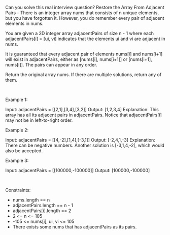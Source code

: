 Can you solve this real interview question? Restore the Array From Adjacent Pairs - There is an integer array nums that consists of n unique elements, but you have forgotten it. However, you do remember every pair of adjacent elements in nums.

You are given a 2D integer array adjacentPairs of size n - 1 where each adjacentPairs[i] = [ui, vi] indicates that the elements ui and vi are adjacent in nums.

It is guaranteed that every adjacent pair of elements nums[i] and nums[i+1] will exist in adjacentPairs, either as [nums[i], nums[i+1]] or [nums[i+1], nums[i]]. The pairs can appear in any order.

Return the original array nums. If there are multiple solutions, return any of them.

 

Example 1:


Input: adjacentPairs = [[2,1],[3,4],[3,2]]
Output: [1,2,3,4]
Explanation: This array has all its adjacent pairs in adjacentPairs.
Notice that adjacentPairs[i] may not be in left-to-right order.


Example 2:


Input: adjacentPairs = [[4,-2],[1,4],[-3,1]]
Output: [-2,4,1,-3]
Explanation: There can be negative numbers.
Another solution is [-3,1,4,-2], which would also be accepted.


Example 3:


Input: adjacentPairs = [[100000,-100000]]
Output: [100000,-100000]


 

Constraints:

 * nums.length == n
 * adjacentPairs.length == n - 1
 * adjacentPairs[i].length == 2
 * 2 <= n <= 105
 * -105 <= nums[i], ui, vi <= 105
 * There exists some nums that has adjacentPairs as its pairs.